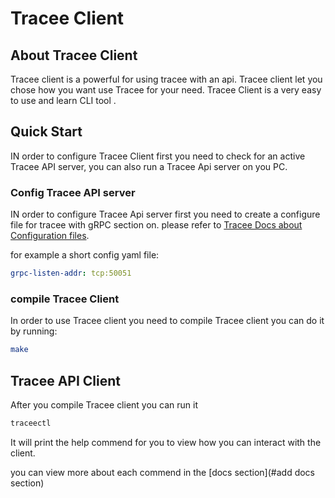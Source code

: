 # Tracee Client

## About Tracee Client

Tracee client is a powerful for  using tracee with an api.
Tracee client let you chose how you want use Tracee for your need.
Tracee Client is a very easy to use and learn CLI tool .

## Quick Start

IN order to configure Tracee Client first you need to check for an active Tracee API server,
you can also run a Tracee Api server on you PC.

### Config Tracee API server

IN order to configure Tracee Api server  first you need to create a configure file for tracee with gRPC section on.
please refer to [Tracee Docs about Configuration files](https://aquasecurity.github.io/tracee/latest/docs/install/config/).

for example a short config yaml file:

```yaml
grpc-listen-addr: tcp:50051
```

### compile Tracee Client

In order to use Tracee client you need to compile Tracee client you can do it  by running:

```bash
make 
```

## Tracee API Client

After you compile Tracee client you can run it

```bash
traceectl 
```

It will print the help commend for you to view how you can interact with the client.

you can view more about each commend in the [docs section](#add docs section)
